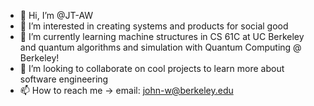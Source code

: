 - 👋 Hi, I’m @JT-AW
- 👀 I’m interested in creating systems and products for social good
- 🌱 I’m currently learning machine structures in CS 61C at UC Berkeley and quantum algorithms and simulation with Quantum Computing @ Berkeley!
- 💞️ I’m looking to collaborate on cool projects to learn more about software engineering
- 📫 How to reach me -> email: john-w@berkeley.edu


